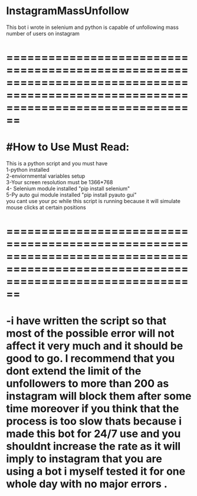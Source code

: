 # InstagramMassUnfollow
This bot i wrote in selenium and python is capable of unfollowing mass number of users on instagram 
<h1>====================================================================================================================================</h1>
<h1>#How to Use Must Read:</h1>
This is a python script and you must have <br>1-python installed <br>2-enviornmental variables setup<br>
 3-Your screen resolution must be  1366*768<br>4- Selenium module installed  "pip install selenium" <br>5-Py auto gui module installed "pip install pyauto gui"<br>you cant use your pc while this script is running because it will simulate 
mouse clicks at certain positions <br>
<h1>====================================================================================================================================</h1>
<h1>-i have written the script so that most of the possible error will not affect it very much and it should be good 
to go. 
I recommend that you dont extend the limit of the unfollowers to more than 200 as instagram will block them after some time moreover if you think that the process is too slow thats because i made this bot for 24/7 use and you shouldnt increase the rate as it will imply to instagram that you are using a bot i myself tested it for one whole day with no major errors .</h1>
